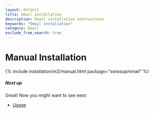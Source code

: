 ```yaml
---
layout: default
title: Email installation
description: Email installation instructions
keywords: "Email installation"
category: Email
exclude_from_search: true
---
```


# Manual Installation

{% include installation/m2/manual.html package="swissup/email" %}

##### Next up

Great! Now you might want to see next:

- [Usage](/m2/extensions/email/usage/)
